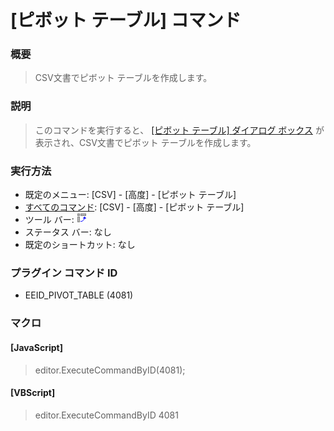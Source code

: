 # \[ピボット テーブル\] コマンド

### 概要

> CSV文書でピボット テーブルを作成します。

### 説明

> このコマンドを実行すると、 [\[ピボット テーブル\] ダイアログ ボックス](../../dlg/pivot_table/index) が表示され、CSV文書でピボット テーブルを作成します。

### 実行方法

- 既定のメニュー: \[CSV\] - \[高度\] - \[ピボット テーブル\]
- [すべてのコマンド](../../glossary/allcommands): \[CSV\] - \[高度\] - \[ピボット テーブル\]
- ツール バー: ![](../../images/pivot_table.gif)
- ステータス バー: なし
- 既定のショートカット: なし

### プラグイン コマンド ID

- EEID\_PIVOT\_TABLE (4081)

### マクロ

#### \[JavaScript\]

> editor.ExecuteCommandByID(4081);

#### \[VBScript\]

> editor.ExecuteCommandByID 4081